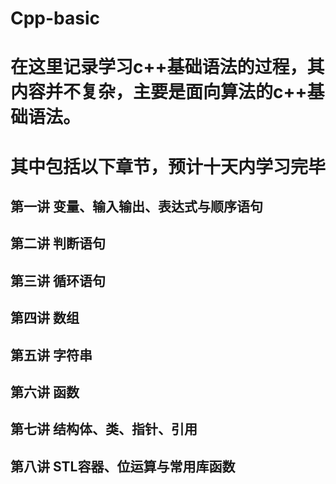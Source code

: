# Cpp-basic
# 在这里记录学习c++基础语法的过程，其内容并不复杂，主要是面向算法的c++基础语法。
# 其中包括以下章节，预计十天内学习完毕
## 第一讲 变量、输入输出、表达式与顺序语句
## 第二讲 判断语句
## 第三讲 循环语句
## 第四讲 数组
## 第五讲 字符串
## 第六讲 函数
## 第七讲 结构体、类、指针、引用
## 第八讲 STL容器、位运算与常用库函数
